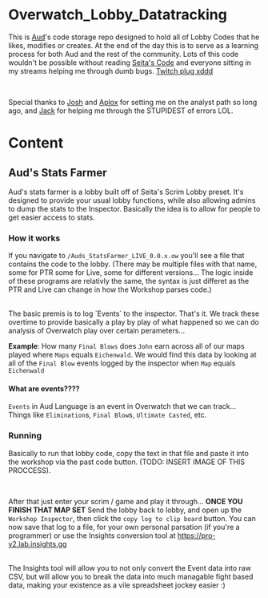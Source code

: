 # Overwatch_Lobby_Datatracking

This is  [Aud](https://twitter.com/MrCoachAud)'s code storage repo designed to hold all of Lobby Codes that he likes, modifies or creates. At the end of the day this is to serve as a learning process for both Aud and the rest of the community. Lots of this code wouldn't be possible without reading [Seita's Code](https://twitter.com/Seita_ow) and everyone sitting in my streams helping me through dumb bugs. [Twitch plug xddd](https://twitch.com/audisbad)

<br>

Special thanks to [Josh](https://twitter.com/Tschoschi90) and [Aplox](https://twitter.com/_Aplox) for setting me on the analyst path so long ago, and [Jack](https://twitter.com/Jack_di_Quadri) for helping me through the STUPIDEST of errors LOL.




# Content
## Aud's Stats Farmer
Aud's stats farmer is a lobby built off of Seita's Scrim Lobby preset. It's designed to provide your usual lobby functions, while also allowing admins to dump the stats to the Inspector. Basically the idea is to allow for people to get easier access to stats. 

### How it works
If you navigate to `/Auds_StatsFarmer_LIVE_0.0.x.ow` you'll see a file that contains the code to the lobby. (There may be multiple files with that name, some for PTR some for Live, some for different versions... The logic inside of these programs are relativly the same, the syntax is just differet as the PTR and Live can change in how the Workshop parses code.)

<br>
The basic premis is to log `Events` to the inspector. That's it. We track these overtime to provide basically a play by play of what happened so we can do analysis of Overwatch play over certain perameters... 

<br>

**Example**: How many `Final Blows` does `John` earn across all of our maps played where `Maps` equals `Eichenwald`. We would find this data by looking at all of the `Final Blow` events logged by the inspector when `Map` equals `Eichenwald`



#### What are events????
`Events` in Aud Language is an event in Overwatch that we can track... Things like `Elimination`s, `Final Blow`s, `Ultimate Casted`, etc.


### Running
Basically to run that lobby code, copy the text in that file and paste it into the workshop via the past code button. (TODO: INSERT IMAGE OF THIS PROCCESS). 

<br>

After that just enter your scrim / game and play it through... **ONCE YOU FINISH THAT MAP SET** Send the lobby back to lobby, and open up the `Workshop Inspector`, then click the `copy log to clip board` button. You can now save that log to a file, for your own personal parsation (if you're a programmer) or use the Insights conversion tool at https://pro-v2.lab.insights.gg

<br>
The Insights tool will allow you to not only convert the Event data into raw CSV, but will allow you to break the data into much managable fight based data, making your existence as a vile spreadsheet jockey easier :) 